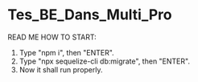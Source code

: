 # Tes_BE_Dans_Multi_Pro

READ ME
HOW TO START:

1. Type "npm i", then "ENTER".
2. Type "npx sequelize-cli db:migrate", then "ENTER".
3. Now it shall run properly.
